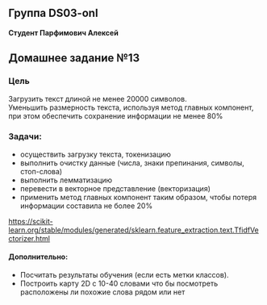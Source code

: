 ## Группа DS03-onl

__Студент Парфимович Алексей__

## Домашнее задание №13

### Цель
Загрузить текст длиной не менее 20000 символов.  
Уменьшить размерность текста, используя метод главных компонент, при этом обеспечить сохранение информации не менее 80%

### Задачи:
- осуществить загрузку текста, токенизацию
- выполнить очистку данные (числа, знаки препинания, символы, стоп-слова)
- выполнить лемматизацию
- перевести в векторное представление (векторизация)
- применить метод главных компонент таким образом, чтобы потеря информации составила не более 20%

https://scikit-learn.org/stable/modules/generated/sklearn.feature_extraction.text.TfidfVectorizer.html

#### Дополнительно:
- Посчитать результаты обучения (если есть метки классов).
- Построить карту 2D c 10-40 словами что бы посмотреть расположены ли похожие слова рядом или нет 